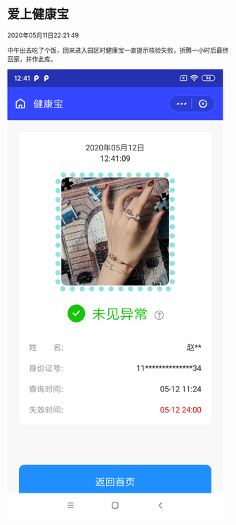 # 爱上健康宝
2020年05月11日22:21:49

中午出去吃了个饭，回来进入园区时健康宝一直提示核验失败，折腾一小时后最终回家，并作此库。

![图](doc/device-2020-05-12-124114.png)